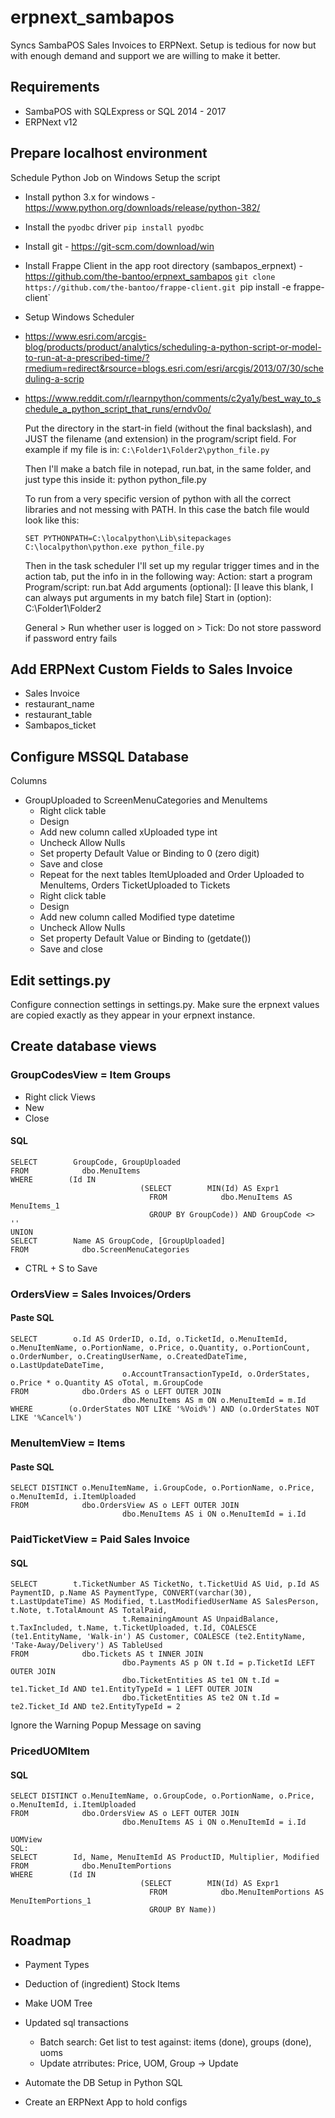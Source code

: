 # erpnext_sambapos 
Syncs SambaPOS Sales Invoices to ERPNext. Setup is tedious for now but with enough demand and support we are willing to make it better.

## Requirements
- SambaPOS with SQLExpress or SQL 2014 - 2017
- ERPNext v12

## Prepare localhost environment





Schedule Python Job on Windows
Setup the script
- Install python 3.x for windows - https://www.python.org/downloads/release/python-382/
- Install the `pyodbc` driver
	`pip install pyodbc`
- Install git - https://git-scm.com/download/win
- Install Frappe Client in the app root directory (sambapos_erpnext) - https://github.com/the-bantoo/erpnext_sambapos 
	`git clone https://github.com/the-bantoo/frappe-client.git
	`pip install -e frappe-client`
- Setup Windows Scheduler 
- https://www.esri.com/arcgis-blog/products/product/analytics/scheduling-a-python-script-or-model-to-run-at-a-prescribed-time/?rmedium=redirect&rsource=blogs.esri.com/esri/arcgis/2013/07/30/scheduling-a-scrip
- https://www.reddit.com/r/learnpython/comments/c2ya1y/best_way_to_schedule_a_python_script_that_runs/erndv0o/

	Put the directory in the start-in field (without the final backslash), and JUST the filename (and extension) in the program/script field.
	For example if my file is in:
	`C:\Folder1\Folder2\python_file.py`

	Then I'll make a batch file in notepad, run.bat, in the same folder, and just type this inside it:
	python python_file.py

	To run from a very specific version of python with all the correct libraries and not messing with PATH. In this case the batch file would look like this:
	```
	SET PYTHONPATH=C:\localpython\Lib\sitepackages
	C:\localpython\python.exe python_file.py
	```


	Then in the task scheduler I'll set up my regular trigger times and in the action tab, put the info in in the following way:
	Action: start a program
	Program/script: run.bat
	Add arguments (optional): [I leave this blank, I can always put arguments in my batch file]
	Start in (option): C:\Folder1\Folder2

	General > Run whether user is logged on > Tick: Do not store password if password entry fails

## Add ERPNext Custom Fields to Sales Invoice
- Sales Invoice
- restaurant_name
- restaurant_table
- Sambapos_ticket

## Configure MSSQL Database
Columns 
- GroupUploaded to ScreenMenuCategories and MenuItems
  - Right click table
  - Design
  - Add new column called xUploaded type int
  - Uncheck Allow Nulls
  - Set property Default Value or Binding to 0 (zero digit) 
  - Save and close
  - Repeat for the next tables
ItemUploaded and Order Uploaded to MenuItems, Orders
TicketUploaded to Tickets
  - Right click table
  - Design
  - Add new column called Modified type datetime
  - Uncheck Allow Nulls
  - Set property Default Value or Binding to (getdate())
  - Save and close

## Edit settings.py
Configure connection settings in settings.py. Make sure the erpnext values are copied exactly as they appear in your erpnext instance. 
	
## Create database views
### GroupCodesView = Item Groups
- Right click Views
- New
- Close

#### SQL

```
SELECT        GroupCode, GroupUploaded
FROM            dbo.MenuItems
WHERE        (Id IN
                             (SELECT        MIN(Id) AS Expr1
                               FROM            dbo.MenuItems AS MenuItems_1
                               GROUP BY GroupCode)) AND GroupCode <> ''
UNION
SELECT        Name AS GroupCode, [GroupUploaded]
FROM            dbo.ScreenMenuCategories
```

- CTRL + S to Save


### OrdersView = Sales Invoices/Orders
#### Paste SQL
		
```
SELECT        o.Id AS OrderID, o.Id, o.TicketId, o.MenuItemId, o.MenuItemName, o.PortionName, o.Price, o.Quantity, o.PortionCount, o.OrderNumber, o.CreatingUserName, o.CreatedDateTime, o.LastUpdateDateTime, 
                         o.AccountTransactionTypeId, o.OrderStates, o.Price * o.Quantity AS oTotal, m.GroupCode
FROM            dbo.Orders AS o LEFT OUTER JOIN
                         dbo.MenuItems AS m ON o.MenuItemId = m.Id
WHERE        (o.OrderStates NOT LIKE '%Void%') AND (o.OrderStates NOT LIKE '%Cancel%')
```


### MenuItemView = Items
#### Paste SQL 

```
SELECT DISTINCT o.MenuItemName, i.GroupCode, o.PortionName, o.Price, o.MenuItemId, i.ItemUploaded
FROM            dbo.OrdersView AS o LEFT OUTER JOIN
                         dbo.MenuItems AS i ON o.MenuItemId = i.Id
```




### PaidTicketView = Paid Sales Invoice
#### SQL

```
SELECT        t.TicketNumber AS TicketNo, t.TicketUid AS Uid, p.Id AS PaymentID, p.Name AS PaymentType, CONVERT(varchar(30), t.LastUpdateTime) AS Modified, t.LastModifiedUserName AS SalesPerson, t.Note, t.TotalAmount AS TotalPaid, 
                         t.RemainingAmount AS UnpaidBalance, t.TaxIncluded, t.Name, t.TicketUploaded, t.Id, COALESCE (te1.EntityName, 'Walk-in') AS Customer, COALESCE (te2.EntityName, 'Take-Away/Delivery') AS TableUsed
FROM            dbo.Tickets AS t INNER JOIN
                         dbo.Payments AS p ON t.Id = p.TicketId LEFT OUTER JOIN
                         dbo.TicketEntities AS te1 ON t.Id = te1.Ticket_Id AND te1.EntityTypeId = 1 LEFT OUTER JOIN
                         dbo.TicketEntities AS te2 ON t.Id = te2.Ticket_Id AND te2.EntityTypeId = 2
```



Ignore the Warning Popup Message on saving

### PricedUOMItem
#### SQL

```
SELECT DISTINCT o.MenuItemName, o.GroupCode, o.PortionName, o.Price, o.MenuItemId, i.ItemUploaded
FROM            dbo.OrdersView AS o LEFT OUTER JOIN
                         dbo.MenuItems AS i ON o.MenuItemId = i.Id

UOMView
SQL:
SELECT        Id, Name, MenuItemId AS ProductID, Multiplier, Modified
FROM            dbo.MenuItemPortions
WHERE        (Id IN
                             (SELECT        MIN(Id) AS Expr1
                               FROM            dbo.MenuItemPortions AS MenuItemPortions_1
                               GROUP BY Name))
```


## Roadmap
- Payment Types
- Deduction of (ingredient) Stock Items
- Make UOM Tree
- Updated sql transactions
	- Batch search: Get list to test against: items (done), groups (done), uoms
	- Update atrributes: Price, UOM, Group -> Update

- Automate the DB Setup in Python SQL
- Create an ERPNext App to hold configs

